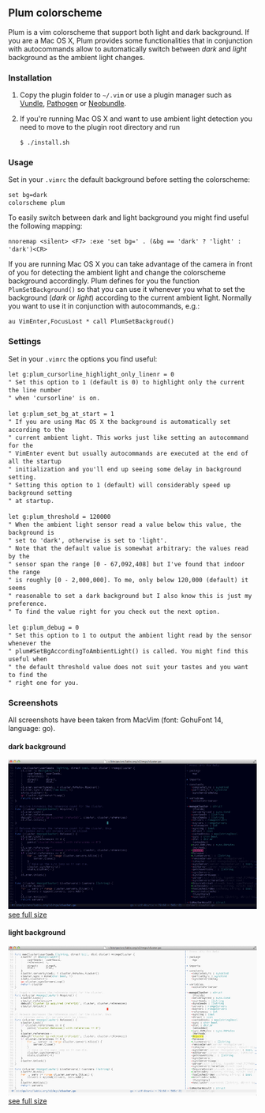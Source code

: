 ## Plum colorscheme

Plum is a vim colorscheme that support both light and dark background.
If you are a Mac OS X, Plum provides some functionalities that in conjunction
with autocommands allow to automatically switch between *dark* and *light* background
as the ambient light changes.


### Installation

1. Copy the plugin folder to `~/.vim` or use a plugin manager such as
[Vundle](https://github.com/gmarik/vundle), [Pathogen](https://github.com/tpope/vim-pathogen)
or [Neobundle](https://github.com/Shougo/neobundle.vim).

2. If you're running Mac OS X and want to use ambient light detection you need to move to the
plugin root directory and run
    ```
    $ ./install.sh
    ```

### Usage

Set in your `.vimrc` the default background before setting the colorscheme:
```vim
set bg=dark
colorscheme plum
```

To easily switch between dark and light background you might find useful the following mapping:
```vim
nnoremap <silent> <F7> :exe 'set bg=' . (&bg == 'dark' ? 'light' : 'dark')<CR>
```

If you are running Mac OS X you can take advantage of the camera in front of you for detecting
the ambient light and change the colorscheme background accordingly.
Plum defines for you the function `PlumSetBackground()` so that you can use it
whenever you what to set the background (_dark_ or _light_) according to the current ambient light.
Normally you want to use it in conjunction with autocommands, e.g.:
```                                    vim
au VimEnter,FocusLost * call PlumSetBackgroud()
```


### Settings

Set in your `.vimrc` the options you find useful:

```vim
let g:plum_cursorline_highlight_only_linenr = 0
" Set this option to 1 (default is 0) to highlight only the current the line number
" when 'cursorline' is on.

let g:plum_set_bg_at_start = 1
" If you are using Mac OS X the background is automatically set according to the 
" current ambient light. This works just like setting an autocommand for the 
" VimEnter event but usually autocommands are executed at the end of all the startup 
" initialization and you'll end up seeing some delay in background setting. 
" Setting this option to 1 (default) will considerably speed up background setting 
" at startup.

let g:plum_threshold = 120000
" When the ambient light sensor read a value below this value, the background is
" set to 'dark', otherwise is set to 'light'.
" Note that the default value is somewhat arbitrary: the values read by the
" sensor span the range [0 - 67,092,408] but I've found that indoor the range
" is roughly [0 - 2,000,000]. To me, only below 120,000 (default) it seems
" reasonable to set a dark background but I also know this is just my preference.
" To find the value right for you check out the next option.

let g:plum_debug = 0
" Set this option to 1 to output the ambient light read by the sensor whenever the
" plum#SetBgAccordingToAmbientLight() is called. You might find this useful when
" the default threshold value does not suit your tastes and you want to find the
" right one for you.
```


### Screenshots

All screenshots have been taken from MacVim (font: GohuFont 14, language: go).

#### dark background
![Screenshot](extra/dark.jpg "The plum colorscheme with dark background (language: go)")
[see full size](https://raw.github.com/gcmt/plum.vim/master/extra/dark.jpg)

#### light background
![Screenshot](extra/light.jpg "The plum colorscheme with light background (language: go)")
[see full size](https://raw.github.com/gcmt/plum.vim/master/extra/light.jpg)
